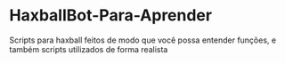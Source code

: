 # HaxballBot-Para-Aprender
Scripts para haxball feitos de modo que você possa entender funções, e também scripts utilizados de forma realista
